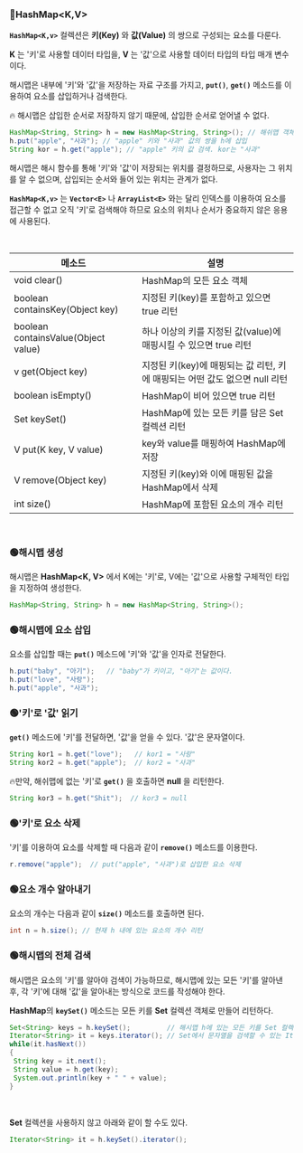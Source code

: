 ### 🔵HashMap<K,V>

**`HashMap<K,v>`** 컬렉션은 **키(Key)** 와 **값(Value)** 의 쌍으로 구성되는 요소를 다룬다.

**K** 는 '키'로 사용할 데이터 타입을, **V** 는 '값'으로 사용할 데이터 타입의 타입 매개 변수이다. 

해시맵은 내부에 '키'와 '값'을 저장하는 자료 구조를 가지고, **`put()`**, **`get()`** 메소드를 이용하여 요소를 삽입하거나 검색한다.

🔥 해시맵은 삽입한 순서로 저장하지 않기 때문에, 삽입한 순서로 얻어낼 수 없다.

```java
HashMap<String, String> h = new HashMap<String, String>(); // 해쉬맵 객체 생성
h.put("apple", "사과"); // "apple" 키와 "사과" 값의 쌍을 h에 삽입
String kor = h.get("apple"); // "apple" 키의 값 검색. kor는 "사과"
```

해시맵은 해시 함수를 통해 '키'와 '값'이 저장되는 위치를 결정하므로, 사용자는 그 위치를 알 수 없으며, 삽입되는 순서와 들어 있는 위치는 관계가 없다.

**`HashMap<K,v>`** 는  **`Vector<E>`** 나 **`ArrayList<E>`** 와는 달리 인덱스를 이용하여 요소를 접근할 수 없고 오직 '키'로 검색해야 하므로
요소의 위치나 순서가 중요하지 않은 응용에 사용된다.

<br>

|메소드|설명|
|---|---|
|void clear()|HashMap의 모든 요소 객체|
|boolean containsKey(Object key)|지정된 키(key)를 포함하고 있으면 true 리턴|
|boolean containsValue(Object value)|하나 이상의 키를 지정된 값(value)에 매핑시킬 수 있으면 true 리턴|
|v get(Object key)|지정된 키(key)에 매핑되는 값 리턴, 키에 매핑되는 어떤 값도 없으면 null 리턴|
|boolean isEmpty()|HashMap이 비어 있으면 true 리턴|
|Set<K> keySet()|HashMap에 있는 모든 키를 담은 Set<K> 컬렉션 리턴|
|V put(K key, V value)|key와 value를 매핑하여 HashMap에 저장|
|V remove(Object key)|지정된 키(key)와 이에 매핑된 값을 HashMap에서 삭제|
|int size()|HashMap에 포함된 요소의 개수 리턴|

 <br>
  
### 🟢해시맵 생성

해시맵은 **HashMap<K, V>** 에서 K에는 '키'로, V에는 '값'으로 사용할 구체적인 타입을 지정하여 생성한다.
  
```java
HashMap<String, String> h = new HashMap<String, String>();
```
  
### 🟢해시맵에 요소 삽입

요소를 삽입할 때는 **`put()`** 메소드에 '키'와 '값'을 인자로 전달한다.

```java
h.put("baby", "아기");   // "baby"가 키이고, "아기"는 값이다.
h.put("love", "사랑");
h.put("apple", "사과");
```
  
### 🟢'키'로 '값' 읽기
 
**`get()`** 메소드에 '키'를 전달하면, '값'을 얻을 수 있다. '값'은 문자열이다.
 
```java
String kor1 = h.get("love");   // kor1 = "사랑"
String kor2 = h.get("apple");  // kor2 = "사과"
```
 
🔥만약, 해쉬맵에 없는 '키'로 **`get()`** 을 호출하면 **null** 을 리턴한다.
 
```java
String kor3 = h.get("Shit");  // kor3 = null 
```
  
### 🟢'키'로 요소 삭제

'키'를 이용하여 요소를 삭제할 때 다음과 같이 **`remove()`** 메소드를 이용한다.
 
```java 
r.remove("apple");  // put("apple", "사과")로 삽입한 요소 삭제
```
### 🟢요소 개수 알아내기
 
요소의 개수는 다음과 같이 **`size()`** 메소드를 호출하면 된다.
 
```java
int n = h.size(); // 현재 h 내에 있는 요소의 개수 리턴
```
  
### 🟢해시맵의 전체 검색
 
해시맵은 요소의 '키'를 알아야 검색이 가능하므로, 해시맵에 있는 모든 '키'를 알아낸 후, 각 '키'에 대해 '값'을 알아내는 방식으로 코드를 작성해야 한다.

**HashMap**의 **`keySet()`** 메소드는 모든 키를 **Set** 컬렉션 객체로 만들어 리턴하다.
```java
Set<String> keys = h.keySet();         // 해시맵 h에 있는 모든 키를 Set 컬렉션으로 리턴
Iterator<String> it = keys.iterator(); // Set에서 문자열을 검색할 수 있는 Iterator 리턴
while(it.hasNext())
{
 String key = it.next();
 String value = h.get(key);
 System.out.println(key + " " + value);
}
```
<br>

**Set** 컬렉션을 사용하지 않고 아래와 같이 할 수도 있다.
```java
Iterator<String> it = h.keySet().iterator();
```
  
